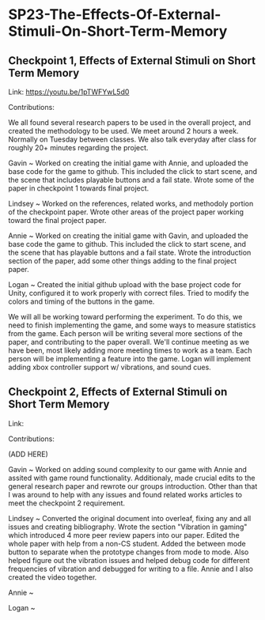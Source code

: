 # SP23-The-Effects-Of-External-Stimuli-On-Short-Term-Memory

## Checkpoint 1, Effects of External Stimuli on Short Term Memory

Link: https://youtu.be/1pTWFYwL5d0

Contributions:

We all found several research papers to be used in the overall project, and created the methodology to be used. 
We meet around 2 hours a week. Normally on Tuesday between classes. We also talk everyday after class for roughly 20+ minutes regarding the project.

Gavin ~ Worked on creating the initial game with Annie, and uploaded the base code for the game to github. This included the click to start scene, and the scene that includes playable buttons and a fail state. Wrote some of the paper in checkpoint 1 towards final project.

Lindsey ~ Worked on the references, related works, and methodoly portion of the checkpoint paper. Wrote other areas of the project paper working toward the final project paper.

Annie  ~ Worked on creating the initial game with Gavin, and uploaded the base code the game to github. This included the click to start scene, and the scene that has playable buttons and a fail state. Wrote the introduction section of the paper, add some other things adding to the final project paper.

Logan ~ Created the initial github upload with the base project code for Unity, configured it to work properly with correct files. Tried to modify the colors and timing of the buttons in the game.

We will all be working toward performing the experiment. To do this, we need to finish implementing the game, and some ways to measure statistics from the game. Each person will be writing several more sections of the paper, and contributing to the paper overall. We'll continue meeting as we have been, most likely adding more meeting times to work as a team. Each person will be implementing a feature into the game. Logan will implement adding xbox controller support w/ vibrations, and sound cues.

## Checkpoint 2, Effects of External Stimuli on Short Term Memory
Link: 

Contributions:

(ADD HERE)

Gavin ~ Worked on adding sound complexity to our game with Annie and assited with game round functionality. Additionaly, made crucial edits to the general research paper and rewrote our groups introduction. Other than that I was around to help with any issues and found related works articles to meet the checkpoint 2 requirement.

Lindsey ~ Converted the original document into overleaf, fixing any and all issues and creating bibliography. Wrote the section "Vibration in gaming" which introduced 4 more peer review papers into our paper. Edited the whole paper with help from a non-CS student. Added the between mode button to separate when the prototype changes from mode to mode. Also helped figure out the vibration issues and helped debug code for different frequencies of vibration and debugged for writing to a file. Annie and I also created the video together. 

Annie  ~

Logan ~ 

